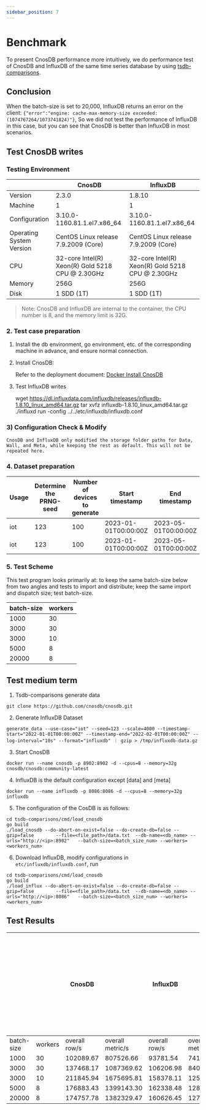 ```yaml
---
sidebar_position: 7
---
```


# Benchmark

To present CnosDB performance more intuitively, we do performance test of CnosDB and InfluxDB of the same time series database by using [tsdb-comparisons](https://github.com/cnosdb/tsdb-comparisons).

## Conclusion

When the batch-size is set to 20,000, InfluxDB returns an error on the client: `{"error":"engine: cache-max-memory-size exceeded: (1074767264/1073741824)"}`, So we did not test the performance of InfluxDB in this case, but you can see that CnosDB is better than InfluxDB in most scenarios.

## Test CnosDB writes

### Testing Environment

|                          | CnosDB                                                                                                                                           | InfluxDB                                                                                                                                         |
| ------------------------ | ------------------------------------------------------------------------------------------------------------------------------------------------ | ------------------------------------------------------------------------------------------------------------------------------------------------ |
| Version                  | 2.3.0                                                                                                            | 1.8.10                                                                                                           |
| Machine                  | 1                                                                                                                                                | 1                                                                                                                                                |
| Configuration            | 3.10.0-1160.81.1.el7.x86_64 | 3.10.0-1160.81.1.el7.x86_64 |
| Operating System Version | CentOS Linux release 7.9.2009 (Core)                                                          | CentOS Linux release 7.9.2009 (Core)                                                          |
| CPU                      | 32-core Intel(R) Xeon(R) Gold 5218 CPU @ 2.30GHz                              | 32-core Intel(R) Xeon(R) Gold 5218 CPU @ 2.30GHz                              |
| Memory                   | 256G                                                                                                                                             | 256G                                                                                                                                             |
| Disk                     | 1 SDD (1T)                                                                                                                    | 1 SDD (1T)                                                                                                                    |

> Note: CnosDB and InfluxDB are internal to the container, the CPU number is 8, and the memory limit is 32G.

### 2. Test case preparation

1. Install the db environment, go environment, etc. of the corresponding machine in advance, and ensure normal connection.

2. Install CnosDB:

   Refer to the deployment document: [Docker Install CnosDB](../deploy)

3. Test InfluxDB writes

   wget https://dl.influxdata.com/influxdb/releases/influxdb-1.8.10_linux_amd64.tar.gz
   tar xvfz influxdb-1.8.10_linux_amd64.tar.gz
   ./influxd run -config ../../etc/influxdb/influxdb.conf

### 3) Configuration Check & Modify

```
CnosDB and InfluxDB only modified the storage folder paths for Data, Wall, and Meta, while keeping the rest as default. This will not be repeated here.
```

### 4. Dataset preparation

| Usage | Determine the PRNG-seed | Number of devices to generate | Start timestamp                                      | End timestamp                                        | Interval between readings per device | Target database | Data Size | Rows       |
| ----- | ----------------------- | ----------------------------- | ---------------------------------------------------- | ---------------------------------------------------- | ------------------------------------ | --------------- | --------- | ---------- |
| iot   | 123                     | 100                           | 2023-01-01T00:00:00Z | 2023-05-01T00:00:00Z | 50s                                  | CnosDB          | 8G        | 37,342,964 |
| iot   | 123                     | 100                           | 2023-01-01T00:00:00Z | 2023-05-01T00:00:00Z | 50s                                  | InfluxDB        | 8G        | 37,342,964 |

### 5. Test Scheme

This test program looks primarily at: to keep the same batch-size below from two angles and tests to import and distribute; keep the same import and dispatch size; test batch-size.

| batch-size | workers |
| ---------- | ------- |
| 1000       | 30      |
| 3000       | 30      |
| 3000       | 10      |
| 5000       | 8       |
| 20000      | 8       |

## Test medium term

1. Tsdb-comparisons generate data

```shell
git clone https://github.com/cnosdb/cnosdb.git
```

2. Generate InfluxDB Dataset

```shell
generate_data --use-case="iot" --seed=123 --scale=4000 --timestamp-start="2022-01-01T00:00:00Z" --timestamp-end="2022-02-01T00:00:00Z" --log-interval="10s" --format="influxdb" ｜ gzip > /tmp/influxdb-data.gz
```

3. Start CnosDB

```shell
docker run --name cnosdb -p 8902:8902 -d --cpus=8 --memory=32g cnosdb/cnosdb:community-latest
```

4. InfluxDB is the default configuration except [data] and [meta]

```shell
docker run --name influxdb -p 8086:8086 -d --cpus=8 --memory=32g influxdb
```

5. The configuration of the CosDB is as follows:

```shell
cd tsdb-comparisons/cmd/load_cnosdb
go build
./load_cnosdb --do-abort-on-exist=false --do-create-db=false --gzip=false        --file=<file_path>/data.txt  --db-name=<db_name> --urls="http://<ip>:8902"   --batch-size=<batch_size_num> --workers=<workers_num>
```

6. Download InfluxDB, modify configurations in `etc/influxdb/influxdb.conf`, run

```shell
cd tsdb-comparisons/cmd/load_cnosdb
go build
./load_influx --do-abort-on-exist=false --do-create-db=false --gzip=false        --file=<file_path>/data.txt  --db-name=<db_name> --urls="http://<ip>:8086"   --batch-size=<batch_size_num> --workers=<workers_num>
```

## Test Results

|            |         | CnosDB                    |                            | InfluxDB                  |                            | With the increase of concurrent numbers, performance in some scenarios will also be improved, and CnosDB performance has a higher ceiling. |
| ---------- | ------- | ------------------------- | -------------------------- | ------------------------- | -------------------------- | ---------------------------------------------------------------------------------------------------------------------------------------------------------- |
| batch-size | workers | overall row/s             | overall metric/s           | overall row/s             | overall metric/s           |                                                                                                                                                            |
| 1000       | 30      | 102089.67 | 807526.66  | 93781.54  | 741809.55  | 1.08                                                                                                                                       |
| 3000       | 30      | 137468.17 | 1087369.62 | 106206.98 | 840094.40  | 1.29                                                                                                                                       |
| 3000       | 10      | 211845.94 | 1675695.81 | 158378.11 | 1252766.68 | 1.33                                                                                                                                       |
| 5000       | 8       | 176883.43 | 1399143.30 | 162338.48 | 1284093.14 | 1.08                                                                                                                                       |
| 20000      | 8       | 174757.78 | 1382329.47 | 160626.45 | 1270551.00 | 1.08                                                                                                                                       |
